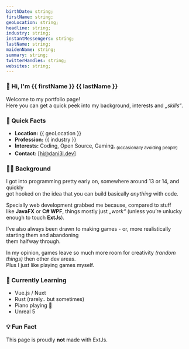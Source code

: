 ```yaml
---
birthDate: string;
firstName: string;
geoLocation: string;
headline: string;
industry: string;
instantMessengers: string;
lastName: string;
maidenName: string;
summary: string;
twitterHandles: string;
websites: string;
---
```


### 👋 Hi, I'm {{ firstName }} {{ lastName }}

Welcome to my portfolio page! <br>
Here you can get a quick peek into my background, interests and *„skills“*.

### 🚀 Quick Facts
- **Location:** {{ geoLocation }}
- **Profession:** {{ industry }}
- **Interests:** Coding, Open Source, Gaming, <sub class="text-muted">(occasionally avoiding people)</sub>
- **Contact:** [hi@dani3l.dev]

### 🧑‍💻 Background
I got into programming pretty early on, somewhere around 13 or 14, and quickly <br>
got hooked on the idea that you can build basically *anything* with code.

Specially web development grabbed me because, compared to stuff <br>
like **JavaFX** or **C# WPF**, things mostly just *„work“* (unless you’re unlucky enough to touch **ExtJs**).

I’ve also always been drawn to making games - or, more realistically starting them and abandoning <br>
them halfway through.

In my opinion, games leave so much more room for creativity *(random things)* then other dev areas.<br>
Plus I just like playing games myself.

### 🌱 Currently Learning
- Vue.js / Nuxt
- Rust (rarely.. but sometimes)
- Piano playing 🎹
- Unreal 5

### 💡 Fun Fact
This page is proudly **not** made with ExtJs.